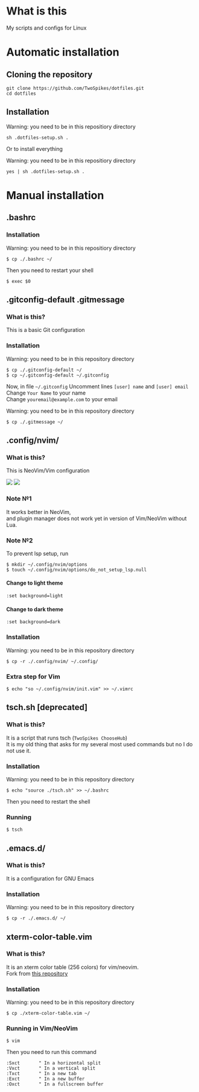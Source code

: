 # What is this

My scripts and configs for Linux

# Automatic installation

## Cloning the repository

```console
git clone https://github.com/TwoSpikes/dotfiles.git
cd dotfiles
```

## Installation

Warning: you need to be in this repositiory directory
```console
sh .dotfiles-setup.sh .
```

Or to install everything

Warning: you need to be in this repositiory directory
```console
yes | sh .dotfiles-setup.sh .
```

# Manual installation

## .bashrc

### Installation

Warning: you need to be in this repositiory directory
```console
$ cp ./.bashrc ~/
```

Then you need to restart your shell

```console
$ exec $0
```

## .gitconfig-default .gitmessage

### What is this?

This is a basic Git configuration

### Installation

Warning: you need to be in this repository directory
```console
$ cp ./.gitconfig-default ~/
$ cp ~/.gitconfig-default ~/.gitconfig
```
Now, in file `~/.gitconfig`
Uncomment lines `[user] name` and `[user] email`\
Change `Your Name` to your name\
Change `youremail@example.com` to your email

Warning: you need to be in this repository directory
```console
$ cp ./.gitmessage ~/
```

## .config/nvim/

### What is this?

This is NeoVim/Vim configuration

<img src=.github/images/Screenshot_2023-11-05-14-45-03-516_com.termux.png>
<img src=.github/images/Screenshot_2023-11-05-12-13-23-092_com.termux.png>

### Note №1

It works better in NeoVim,\
and plugin manager does not work yet in version of Vim/NeoVim without Lua.

### Note №2

To prevent lsp setup, run

```console
$ mkdir ~/.config/nvim/options
$ touch ~/.config/nvim/options/do_not_setup_lsp.null
```

#### Change to light theme

```vim
:set background=light
```

#### Change to dark theme

```vim
:set background=dark
```

### Installation

Warning: you need to be in this repository directory
```console
$ cp -r ./.config/nvim/ ~/.config/
```

### Extra step for Vim

```console
$ echo "so ~/.config/nvim/init.vim" >> ~/.vimrc
```

## tsch.sh [deprecated]

### What is this?

It is a script that runs tsch (`TwoSpikes ChooseHub`)\
It is my old thing that asks for my several most used commands but no I do not use it.

### Installation

Warning: you need to be in this repository directory
```console
$ echo "source ./tsch.sh" >> ~/.bashrc
```

Then you need to restart the shell

### Running
```console
$ tsch
```

## .emacs.d/

### What is this?

It is a configuration for GNU Emacs

### Installation

Warning: you need to be in this repository directory
```console
$ cp -r ./.emacs.d/ ~/
```

## xterm-color-table.vim

### What is this?

It is an xterm color table (256 colors) for vim/neovim.\
Fork from [this repository](https://github.com/guns/xterm-color-table.vim)

### Installation

Warning: you need to be in this repository directory
```console
$ cp ./xterm-color-table.vim ~/
```

### Running in Vim/NeoVim

```console
$ vim
```

Then you need to run this command

```vim
:Sxct       " In a horizontal split
:Vxct       " In a vertical split
:Txct       " In a new tab
:Exct       " In a new buffer
:Oxct       " In a fullscreen buffer
```
